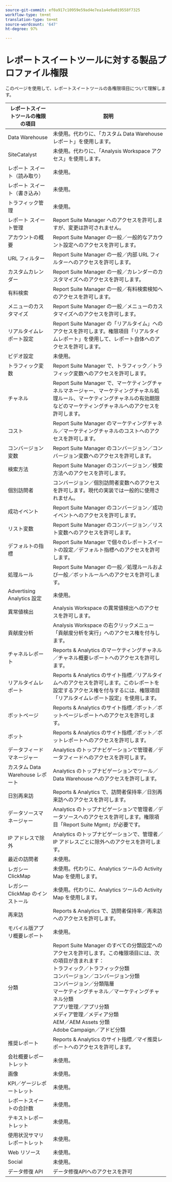 ```yaml
---
source-git-commit: ef0a917c10959e59ad4e7ea1a4e9a019558f7325
workflow-type: tm+mt
translation-type: tm+mt
source-wordcount: '647'
ht-degree: 97%

---
```

# レポートスイートツールに対する製品プロファイル権限

このページを使用して、レポートスイートツールの各権限項目について理解します。

| レポートスイートツールの権限の項目 | 説明 |
|------|------|
| Data Warehouse | 未使用。代わりに、「カスタム Data Warehouse レポート」を使用します。 |
| SiteCatalyst | 未使用。代わりに、「Analysis Workspace アクセス」を使用します。 |
| レポート スイート（読み取り） | 未使用。 |
| レポート スイート（書き込み） | 未使用。 |
| トラフィック管理 | 未使用。 |
| レポート スイート管理 | Report Suite Manager へのアクセスを許可しますが、変更は許可されません。 |
| アカウントの概要 | Report Suite Manager の一般／一般的なアカウント設定へのアクセスを許可します。 |
| URL フィルター | Report Suite Manager の一般／内部 URL フィルターへのアクセスを許可します。 |
| カスタムカレンダー | Report Suite Manager の一般／カレンダーのカスタマイズへのアクセスを許可します。 |
| 有料検索 | Report Suite Manager の一般／有料検索検知へのアクセスを許可します。 |
| メニューのカスタマイズ | Report Suite Manager の一般／メニューのカスタマイズへのアクセスを許可します。 |
| リアルタイムレポート設定 | Report Suite Manager の「リアルタイム」へのアクセスを許可します。権限項目「リアルタイムレポート」を使用して、レポート自体へのアクセスを許可します。 |
| ビデオ設定 | 未使用。 |
| トラフィック変数 | Report Suite Manager で、トラフィック／トラフィック変数へのアクセスを許可します。 |
| チャネル | Report Suite Manager で、マーケティングチャネルマネージャー、マーケティングチャネル処理ルール、マーケティングチャネルの有効期限などのマーケティングチャネルへのアクセスを許可します。 |
| コスト | Report Suite Manager のマーケティングチャネル／マーケティングチャネルのコストへのアクセスを許可します。 |
| コンバージョン変数 | Report Suite Manager のコンバージョン／コンバージョン変数へのアクセスを許可します。 |
| 検索方法 | Report Suite Manager のコンバージョン／検索方法へのアクセスを許可します。 |
| 個別訪問者 | コンバージョン／個別訪問者変数へのアクセスを許可します。現代の実装では一般的に使用されません。 |
| 成功イベント | Report Suite Manager のコンバージョン／成功イベントへのアクセスを許可します。 |
| リスト変数 | Report Suite Manager のコンバージョン／リスト変数へのアクセスを許可します。 |
| デフォルトの指標 | Report Suite Manager で個々のレポートスイートの設定／デフォルト指標へのアクセスを許可します。 |
| 処理ルール | Report Suite Manager の一般／処理ルールおよび一般／ボットルールへのアクセスを許可します。 |
| Advertising Analytics 設定 | 未使用。 |
| 異常値検出 | Analysis Workspace の異常値検出へのアクセスを許可します。 |
| 貢献度分析 | Analysis Workspace の右クリックメニュー「貢献度分析を実行」へのアクセス権を付与します。 |
| チャネルレポート | Reports &amp; Analytics のマーケティングチャネル／チャネル概要レポートへのアクセスを許可します。 |
| リアルタイムレポート | Reports &amp; Analytics のサイト指標／リアルタイムへのアクセスを許可します。このレポートを設定するアクセス権を付与するには、権限項目「リアルタイムレポート設定」を使用します。 |
| ボットページ | Reports &amp; Analytics のサイト指標／ボット／ボットページレポートへのアクセスを許可します。 |
| ボット | Reports &amp; Analytics のサイト指標／ボット／ボットレポートへのアクセスを許可します。 |
| データフィードマネージャー | Analytics のトップナビゲーションで管理者／データフィードへのアクセスを許可します。 |
| カスタム Data Warehouse レポート | Analytics のトップナビゲーションでツール／Data Warehouse へのアクセスを許可します。 |
| 日別再来訪 | Reports &amp; Analytics で、訪問者保持率／日別再来訪へのアクセスを許可します。 |
| データソースマネージャー | Analytics のトップナビゲーションで管理者／データソースへのアクセスを許可します。権限項目「Report Suite Mgmt」が必要です。 |
| IP アドレスで除外 | Analytics のトップナビゲーションで、管理者／IP アドレスごとに除外へのアクセスを許可します。 |
| 最近の訪問者 | 未使用。 |
| レガシー ClickMap | 未使用。代わりに、Analytics ツールの Activity Map を使用します。 |
| レガシー ClickMap のインストール | 未使用。代わりに、Analytics ツールの Activity Map を使用します。 |
| 再来訪 | Reports &amp; Analytics で、訪問者保持率／再来訪へのアクセスを許可します。 |
| モバイル版アプリ概要レポート | 未使用。 |
| 分類 | Report Suite Manager のすべての分類設定へのアクセスを許可します。この権限項目には、次の項目が含まれます：<br>トラフィック／トラフィック分類<br>コンバージョン／コンバージョン分類<br>コンバージョン／分類階層<br>マーケティングチャネル／マーケティングチャネル分類<br>アプリ管理／アプリ分類<br>メディア管理／メディア分類<br>AEM／AEM Assets 分類<br>Adobe Campaign／アドビ分類 |
| 推奨レポート | Reports &amp; Analytics のサイト指標／マイ推奨レポートへのアクセスを許可します。 |
| 会社概要レポートレット | 未使用。 |
| 画像 | 未使用。 |
| KPI／ゲージレポートレット | 未使用。 |
| レポートスイートの合計数 | 未使用。 |
| テキストレポートレット | 未使用。 |
| 使用状況サマリレポートレット | 未使用。 |
| Web リソース | 未使用。 |
| Social | 未使用。 |
| データ修復 API | データ修復APIへのアクセスを許可 |
